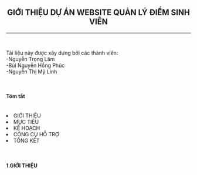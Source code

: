 
<center><H2>GIỚI THIỆU DỰ ÁN WEBSITE QUẢN LÝ ĐIỂM SINH VIÊN</H2></center>
<hr/></br>
<p>Tài liệu này được xây dựng bởi các thành viên:</br>
                      -Nguyễn Trọng Lâm</br>
                      -Bùi Nguyễn Hồng Phúc</br>
 	                    -Nguyễn Thị Mỹ Linh</p></br>
                      
<p><H4>Tóm tắt</H4><br/>
<li> GIỚI THIỆU  </li>
<li> MỤC TIÊU</li>
<li> KẾ HOẠCH</li>
<li> CÔNG CỤ HỖ TRỢ</li>
<li> TỔNG KẾT</li>
  
</p><br/>

<p><H4>1.GIỚI THIỆU</H4><br/>

